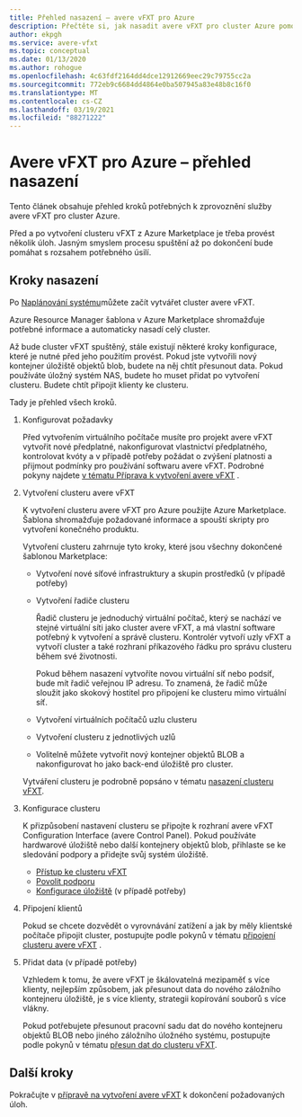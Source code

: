 ```yaml
---
title: Přehled nasazení – avere vFXT pro Azure
description: Přečtěte si, jak nasadit avere vFXT pro cluster Azure pomocí tohoto přehledu. Související články obsahují konkrétní pokyny k nasazení.
author: ekpgh
ms.service: avere-vfxt
ms.topic: conceptual
ms.date: 01/13/2020
ms.author: rohogue
ms.openlocfilehash: 4c63fdf2164dd4dce12912669eec29c79755cc2a
ms.sourcegitcommit: 772eb9c6684dd4864e0ba507945a83e48b8c16f0
ms.translationtype: MT
ms.contentlocale: cs-CZ
ms.lasthandoff: 03/19/2021
ms.locfileid: "88271222"
---
```

<!-- filename is linked to in the marketplace template, make sure it gets a redirect if we rename it -->

# <a name="avere-vfxt-for-azure---deployment-overview"></a>Avere vFXT pro Azure – přehled nasazení

Tento článek obsahuje přehled kroků potřebných k zprovoznění služby avere vFXT pro cluster Azure.

Před a po vytvoření clusteru vFXT z Azure Marketplace je třeba provést několik úloh. Jasným smyslem procesu spuštění až po dokončení bude pomáhat s rozsahem potřebného úsilí.

## <a name="deployment-steps"></a>Kroky nasazení

Po [Naplánování systému](avere-vfxt-deploy-plan.md)můžete začít vytvářet cluster avere vFXT.

Azure Resource Manager šablona v Azure Marketplace shromažďuje potřebné informace a automaticky nasadí celý cluster.

Až bude cluster vFXT spuštěný, stále existují některé kroky konfigurace, které je nutné před jeho použitím provést. Pokud jste vytvořili nový kontejner úložiště objektů blob, budete na něj chtít přesunout data. Pokud používáte úložný systém NAS, budete ho muset přidat po vytvoření clusteru. Budete chtít připojit klienty ke clusteru.

Tady je přehled všech kroků.

1. Konfigurovat požadavky

   Před vytvořením virtuálního počítače musíte pro projekt avere vFXT vytvořit nové předplatné, nakonfigurovat vlastnictví předplatného, kontrolovat kvóty a v případě potřeby požádat o zvýšení platnosti a přijmout podmínky pro používání softwaru avere vFXT. Podrobné pokyny najdete [v tématu Příprava k vytvoření avere vFXT](avere-vfxt-prereqs.md) .

1. Vytvoření clusteru avere vFXT

   K vytvoření clusteru avere vFXT pro Azure použijte Azure Marketplace. Šablona shromažďuje požadované informace a spouští skripty pro vytvoření konečného produktu.

   Vytvoření clusteru zahrnuje tyto kroky, které jsou všechny dokončené šablonou Marketplace:

   * Vytvoření nové síťové infrastruktury a skupin prostředků (v případě potřeby)
   * Vytvoření řadiče clusteru

     Řadič clusteru je jednoduchý virtuální počítač, který se nachází ve stejné virtuální síti jako cluster avere vFXT, a má vlastní software potřebný k vytvoření a správě clusteru. Kontrolér vytvoří uzly vFXT a vytvoří cluster a také rozhraní příkazového řádku pro správu clusteru během své životnosti.

     Pokud během nasazení vytvoříte novou virtuální síť nebo podsíť, bude mít řadič veřejnou IP adresu. To znamená, že řadič může sloužit jako skokový hostitel pro připojení ke clusteru mimo virtuální síť.

   * Vytvoření virtuálních počítačů uzlu clusteru

   * Vytvoření clusteru z jednotlivých uzlů

   * Volitelně můžete vytvořit nový kontejner objektů BLOB a nakonfigurovat ho jako back-end úložiště pro cluster.

   Vytváření clusteru je podrobně popsáno v tématu [nasazení clusteru vFXT](avere-vfxt-deploy.md).

1. Konfigurace clusteru

   K přizpůsobení nastavení clusteru se připojte k rozhraní avere vFXT Configuration Interface (avere Control Panel). Pokud používáte hardwarové úložiště nebo další kontejnery objektů blob, přihlaste se ke sledování podpory a přidejte svůj systém úložiště.

   * [Přístup ke clusteru vFXT](avere-vfxt-cluster-gui.md)
   * [Povolit podporu](avere-vfxt-enable-support.md)
   * [Konfigurace úložiště](avere-vfxt-add-storage.md) (v případě potřeby)

1. Připojení klientů

   Pokud se chcete dozvědět o vyrovnávání zatížení a jak by měly klientské počítače připojit cluster, postupujte podle pokynů v tématu [připojení clusteru avere vFXT](avere-vfxt-mount-clients.md) .

1. Přidat data (v případě potřeby)

   Vzhledem k tomu, že avere vFXT je škálovatelná mezipaměť s více klienty, nejlepším způsobem, jak přesunout data do nového záložního kontejneru úložiště, je s více klienty, strategii kopírování souborů s více vlákny.

   Pokud potřebujete přesunout pracovní sadu dat do nového kontejneru objektů BLOB nebo jiného záložního úložného systému, postupujte podle pokynů v tématu [přesun dat do clusteru vFXT](avere-vfxt-data-ingest.md).

## <a name="next-steps"></a>Další kroky

Pokračujte v [přípravě na vytvoření avere vFXT](avere-vfxt-prereqs.md) k dokončení požadovaných úloh.
